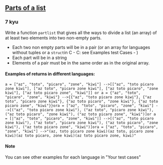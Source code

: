 <h2><a href=https://www.codewars.com/kata/56f3a1e899b386da78000732/train/javascript target="_blank">Parts of a list</a></h2><h3>7 kyu</h3><p>Write a function <code>partlist</code> that gives all the ways to divide a list (an array) of at least two elements into two non-empty parts.</p><ul><li>Each two non empty parts will be in a pair (or an array for languages without tuples or a <code>struct</code>in C - C: see Examples test Cases - ) </li><li>Each part will be in a string</li><li>Elements of a pair must be in the same order as in the original array.</li></ul><h4 id="examples-of-returns-in-different-languages">Examples of returns in different languages:</h4><pre><code>a = ["az", "toto", "picaro", "zone", "kiwi"] --&gt;[["az", "toto picaro zone kiwi"], ["az toto", "picaro zone kiwi"], ["az toto picaro", "zone kiwi"], ["az toto picaro zone", "kiwi"]] or a = {"az", "toto", "picaro", "zone", "kiwi"} --&gt;{{"az", "toto picaro zone kiwi"}, {"az toto", "picaro zone kiwi"}, {"az toto picaro", "zone kiwi"}, {"az toto picaro zone", "kiwi"}}ora = ["az", "toto", "picaro", "zone", "kiwi"] --&gt;[("az", "toto picaro zone kiwi"), ("az toto", "picaro zone kiwi"), ("az toto picaro", "zone kiwi"), ("az toto picaro zone", "kiwi")]or a = [|"az", "toto", "picaro", "zone", "kiwi"|] --&gt;[("az", "toto picaro zone kiwi"), ("az toto", "picaro zone kiwi"), ("az toto picaro", "zone kiwi"), ("az toto picaro zone", "kiwi")]ora = ["az", "toto", "picaro", "zone", "kiwi"] --&gt;"(az, toto picaro zone kiwi)(az toto, picaro zone kiwi)(az toto picaro, zone kiwi)(az toto picaro zone, kiwi)"</code></pre><h4 id="note">Note</h4><p>You can see other examples for each language in "Your test cases"</p>